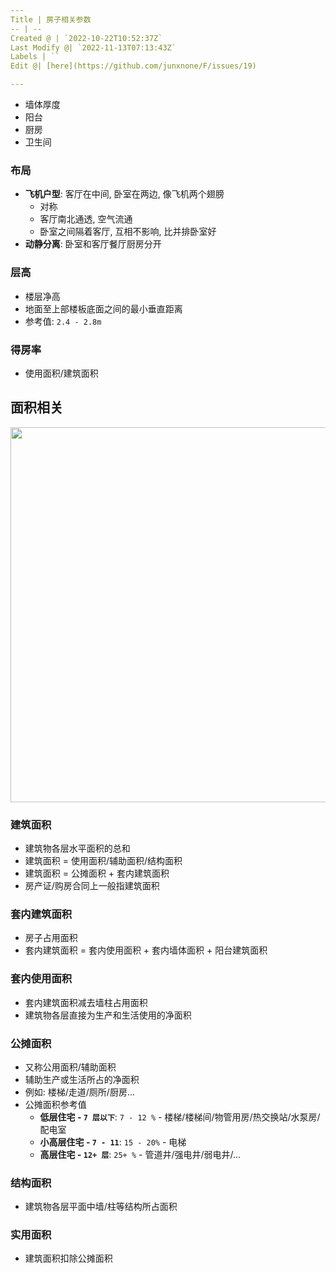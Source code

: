 ```yaml
---
Title | 房子相关参数
-- | --
Created @ | `2022-10-22T10:52:37Z`
Last Modify @| `2022-11-13T07:13:43Z`
Labels | ``
Edit @| [here](https://github.com/junxnone/F/issues/19)

---
```

- 墙体厚度
- 阳台
- 厨房
- 卫生间

### 布局

- **飞机户型**:  客厅在中间, 卧室在两边, 像飞机两个翅膀
  - 对称
  - 客厅南北通透, 空气流通
  - 卧室之间隔着客厅, 互相不影响, 比并排卧室好
- **动静分离**: 卧室和客厅餐厅厨房分开


### 层高

- 楼层净高
- 地面至上部楼板底面之间的最小垂直距离
- 参考值: `2.4 - 2.8m`

### 得房率

- 使用面积/建筑面积

## 面积相关

<img width="600px" src="https://user-images.githubusercontent.com/2216970/197333057-8ed1888e-3a4d-4390-a04e-0559aec13be4.png">


### 建筑面积

- 建筑物各层水平面积的总和
- 建筑面积 = 使用面积/辅助面积/结构面积
- 建筑面积 = 公摊面积 + 套内建筑面积
- 房产证/购房合同上一般指建筑面积


### 套内建筑面积

- 房子占用面积
- 套内建筑面积 = 套内使用面积 + 套内墙体面积 + 阳台建筑面积


### 套内使用面积

- 套内建筑面积减去墙柱占用面积
- 建筑物各层直接为生产和生活使用的净面积


### 公摊面积

- 又称公用面积/辅助面积
- 辅助生产或生活所占的净面积
- 例如: 楼梯/走道/厕所/厨房...
- 公摊面积参考值
  - **低层住宅 - `7 层以下`**: `7 - 12 %` - 楼梯/楼梯间/物管用房/热交换站/水泵房/配电室
  - **小高层住宅 - `7 - 11`**: `15 - 20%` - 电梯
  - **高层住宅 - `12+ 层`**: `25+ %`  - 管道井/强电井/弱电井/...

### 结构面积

- 建筑物各层平面中墙/柱等结构所占面积



### 实用面积

- 建筑面积扣除公摊面积
